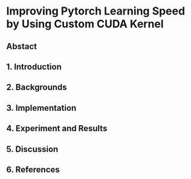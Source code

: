 # Improving Pytorch Learning Speed by Using Custom CUDA Kernel

## Abstact

## 1. Introduction

## 2. Backgrounds

## 3. Implementation

## 4. Experiment and Results

## 5. Discussion

## 6. References
